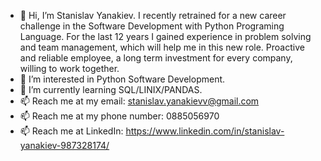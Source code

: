 - 👋 Hi, I’m Stanislav Yanakiev. I recently retrained for a new career challenge in the Software Development with Python Programing Language.  For the last 12 years I gained experience in problem solving and team management, which will help me in this new role.  Proactive and reliable employee,  a long term investment for every company, willing to work together.
- 👀 I’m interested in Python Software Development.
- 🌱 I’m currently learning SQL/LINIX/PANDAS.
- 📫 Reach me at my email: stanislav.yanakievv@gmail.com 
-  📫 Reach me at my phone number:  0885056970
-  📫 Reach me at LinkedIn: https://www.linkedin.com/in/stanislav-yanakiev-987328174/

